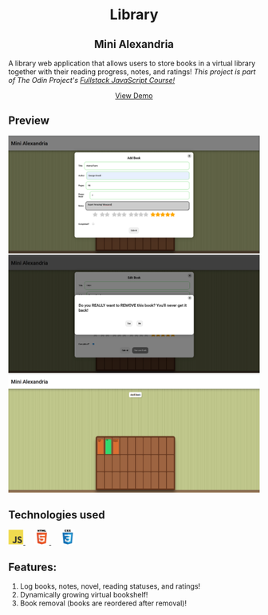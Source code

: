 <h1 align="center" id="title">Library</h1>
<h2 align="center" id="title">Mini Alexandria</h2>

<p id="description">A library web application that allows users to store books in a virtual library together with their reading progress, notes, and ratings! <em>This project is part of The Odin Project's <a href="https://www.theodinproject.com/lessons/node-path-javascript-library" target="_blank" rel="noopener noreferrer">Fullstack JavaScript Course!</a></em></p>

<p align="center">
    <a href="https://jmagali.github.io/odin-library/">View Demo</a>
</p>

## Preview
<div align="center" display="flex">
    <img src="./previews/ss1.png">
    <img src="./previews/ss2.png">
    <img src="./previews/ss3.png">
</div>

## Technologies used
<a href="https://developer.mozilla.org/en-US/docs/Web/JavaScript" target="_blank" rel="noreferrer"> <img src="https://raw.githubusercontent.com/devicons/devicon/master/icons/javascript/javascript-original.svg" alt="javascript" width="30" height="30"/> </a>  &emsp;   <a href="https://www.w3.org/html/" target="_blank" rel="noreferrer"> <img src="https://raw.githubusercontent.com/devicons/devicon/master/icons/html5/html5-original-wordmark.svg" alt="html5" width="30" height="30"/> </a>  &emsp;   <a href="https://www.w3schools.com/css/" target="_blank" rel="noreferrer"> <img src="https://raw.githubusercontent.com/devicons/devicon/master/icons/css3/css3-original-wordmark.svg" alt="css3" width="30" height="30"/> </a>

## Features:
<ol>
    <li>Log books, notes, novel, reading statuses, and ratings!</li>
    <li>Dynamically growing virtual bookshelf!</li>
    <li>Book removal (books are reordered after removal)!</li>
</ol>

